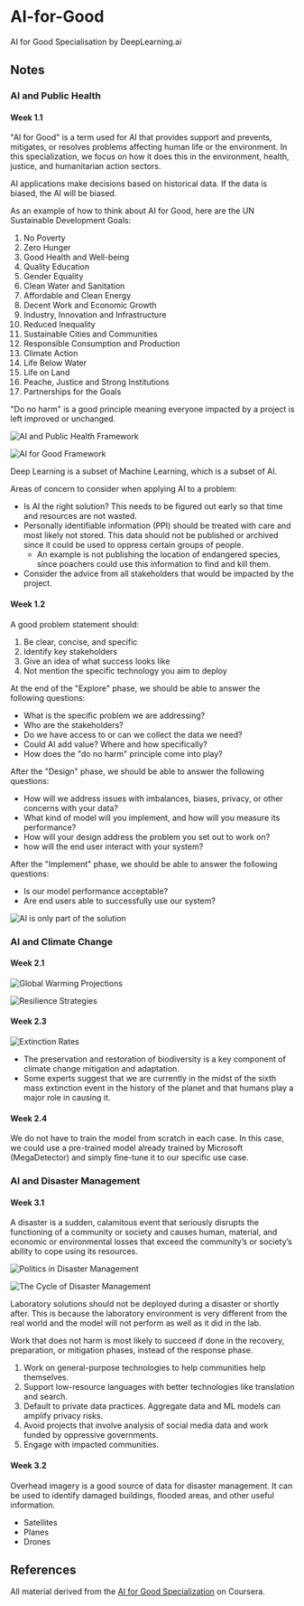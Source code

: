 # AI-for-Good

AI for Good Specialisation by DeepLearning.ai

## Notes

### AI and Public Health

#### Week 1.1

"AI for Good" is a term used for AI that provides support and prevents, mitigates, or resolves problems affecting human life or the environment. In this specialization, we focus on how it does this in the environment, health, justice, and humanitarian action sectors.

AI applications make decisions based on historical data. If the data is biased, the AI will be biased.

As an example of how to think about AI for Good, here are the UN Sustainable Development Goals:

1. No Poverty
2. Zero Hunger
3. Good Health and Well-being
4. Quality Education
5. Gender Equality
6. Clean Water and Sanitation
7. Affordable and Clean Energy
8. Decent Work and Economic Growth
9. Industry, Innovation and Infrastructure
10. Reduced Inequality
11. Sustainable Cities and Communities
12. Responsible Consumption and Production
13. Climate Action
14. Life Below Water
15. Life on Land
16. Peache, Justice and Strong Institutions
17. Partnerships for the Goals

"Do no harm" is a good principle meaning everyone impacted by a project is left improved or unchanged.

![AI and Public Health Framework](images/1_Framework.png)

![AI for Good Framework](images/2_Framework.png)

Deep Learning is a subset of Machine Learning, which is a subset of AI.

Areas of concern to consider when applying AI to a problem:

- Is AI the right solution? This needs to be figured out early so that time and resources are not wasted.
- Personally identifiable information (PPI) should be treated with care and most likely not stored. This data should not be published or archived since it could be used to oppress certain groups of people.
  - An example is not publishing the location of endangered species, since poachers could use this information to find and kill them.
- Consider the advice from all stakeholders that would be impacted by the project.

#### Week 1.2

A good problem statement should:

1. Be clear, concise, and specific
2. Identify key stakeholders
3. Give an idea of what success looks like
4. Not mention the specific technology you aim to deploy

At the end of the "Explore" phase, we should be able to answer the following questions:

- What is the specific problem we are addressing?
- Who are the stakeholders?
- Do we have access to or can we collect the data we need?
- Could AI add value? Where and how specifically?
- How does the "do no harm" principle come into play?

After the "Design" phase, we should be able to answer the following questions:

- How will we address issues with imbalances, biases, privacy, or other concerns with your data?
- What kind of model will you implement, and how will you measure its performance?
- How will your design address the problem you set out to work on?
- how will the end user interact with your system?

After the "Implement" phase, we should be able to answer the following questions:

- Is our model performance acceptable?
- Are end users able to successfully use our system?

![AI is only part of the solution](images/3_Solution.png)

### AI and Climate Change

#### Week 2.1

![Global Warming Projections](images/4_Projections.png)

![Resilience Strategies](images/5_Resilience.png)

#### Week 2.3

![Extinction Rates](images/6_Extinction.png)

- The preservation and restoration of biodiversity is a key component of climate change mitigation and adaptation.
- Some experts suggest that we are currently in the midst of the sixth mass extinction event in the history of the planet and that humans play a major role in causing it.

#### Week 2.4

We do not have to train the model from scratch in each case. In this case, we could use a pre-trained model already trained by Microsoft (MegaDetector) and simply fine-tune it to our specific use case.

### AI and Disaster Management

#### Week 3.1

A disaster is a sudden, calamitous event that seriously disrupts the functioning of a community or society and causes human, material, and economic or environmental losses that exceed the community’s or society’s ability to cope using its resources.

![Politics in Disaster Management](images/7_Politics.png)

![The Cycle of Disaster Management](images/8_Cycle.png)

Laboratory solutions should not be deployed during a disaster or shortly after. This is because the laboratory environment is very different from the real world and the model will not perform as well as it did in the lab.

Work that does not harm is most likely to succeed if done in the recovery, preparation, or mitigation phases, instead of the response phase.

1. Work on general-purpose technologies to help communities help themselves.
2. Support low-resource languages with better technologies like translation and search.
3. Default to private data practices. Aggregate data and ML models can amplify privacy risks.
4. Avoid projects that involve analysis of social media data and work funded by oppressive governments.
5. Engage with impacted communities.

#### Week 3.2

Overhead imagery is a good source of data for disaster management. It can be used to identify damaged buildings, flooded areas, and other useful information.

- Satellites
- Planes
- Drones

## References

All material derived from the [AI for Good Specialization](https://www.coursera.org/specializations/ai-for-good) on Coursera.
